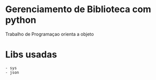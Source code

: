 # Gerenciamento de Biblioteca com python
Trabalho de Programaçao orienta a objeto

# Libs usadas
    - sys
    - json
